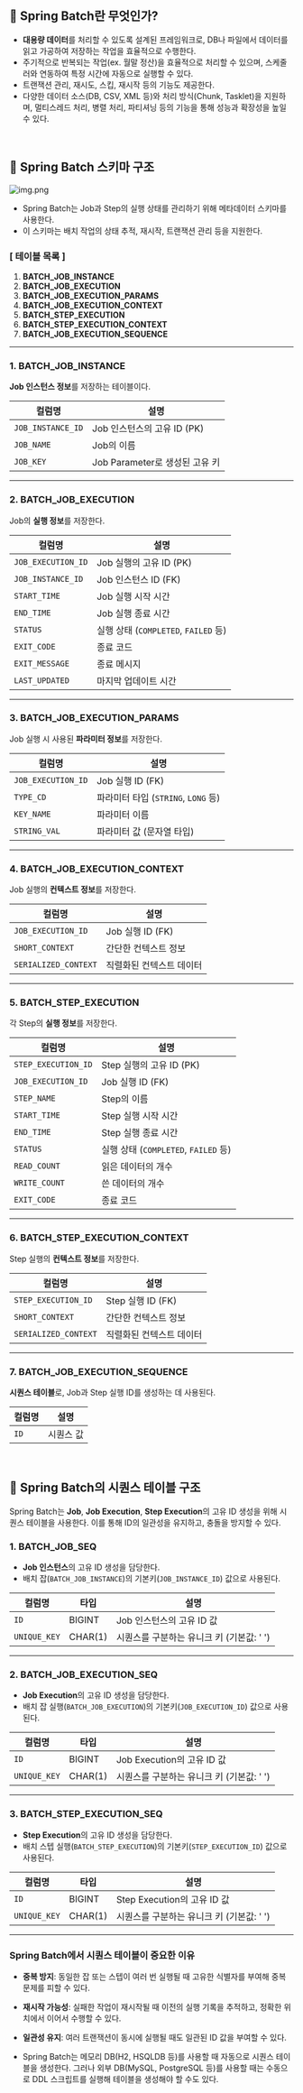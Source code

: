 ## 📌 Spring Batch란 무엇인가?

- **대용량 데이터**를 처리할 수 있도록 설계된 프레임워크로, DB나 파일에서 데이터를 읽고 가공하여 저장하는 작업을 효율적으로 수행한다.
- 주기적으로 반복되는 작업(ex. 월말 정산)을 효율적으로 처리할 수 있으며, 스케줄러와 연동하여 특정 시간에 자동으로 실행할 수 있다.
- 트랜잭션 관리, 재시도, 스킵, 재시작 등의 기능도 제공한다.
- 다양한 데이터 소스(DB, CSV, XML 등)와 처리 방식(Chunk, Tasklet)을 지원하며, 멀티스레드 처리, 병렬 처리, 파티셔닝 등의 기능을 통해 성능과 확장성을 높일 수 있다.

<br/>

## 📌 Spring Batch 스키마 구조

![img.png](../image/방재영.png)

- Spring Batch는 Job과 Step의 실행 상태를 관리하기 위해 메타데이터 스키마를 사용한다.
- 이 스키마는 배치 작업의 상태 추적, 재시작, 트랜잭션 관리 등을 지원한다.

### [ 테이블 목록 ]

1. **BATCH_JOB_INSTANCE**
2. **BATCH_JOB_EXECUTION**
3. **BATCH_JOB_EXECUTION_PARAMS**
4. **BATCH_JOB_EXECUTION_CONTEXT**
5. **BATCH_STEP_EXECUTION**
6. **BATCH_STEP_EXECUTION_CONTEXT**
7. **BATCH_JOB_EXECUTION_SEQUENCE**

---

### 1. BATCH_JOB_INSTANCE

**Job 인스턴스 정보**를 저장하는 테이블이다.

| 컬럼명               | 설명                      |
|-------------------|-------------------------|
| `JOB_INSTANCE_ID` | Job 인스턴스의 고유 ID (PK)    |
| `JOB_NAME`        | Job의 이름                 |
| `JOB_KEY`         | Job Parameter로 생성된 고유 키 |

---

### 2. BATCH_JOB_EXECUTION

Job의 **실행 정보**를 저장한다.

| 컬럼명                | 설명                              |
|--------------------|---------------------------------|
| `JOB_EXECUTION_ID` | Job 실행의 고유 ID (PK)              |
| `JOB_INSTANCE_ID`  | Job 인스턴스 ID (FK)                |
| `START_TIME`       | Job 실행 시작 시간                    |
| `END_TIME`         | Job 실행 종료 시간                    |
| `STATUS`           | 실행 상태 (`COMPLETED`, `FAILED` 등) |
| `EXIT_CODE`        | 종료 코드                           |
| `EXIT_MESSAGE`     | 종료 메시지                          |
| `LAST_UPDATED`     | 마지막 업데이트 시간                     |

---

### 3. BATCH_JOB_EXECUTION_PARAMS

Job 실행 시 사용된 **파라미터 정보**를 저장한다.

| 컬럼명                | 설명                           |
|--------------------|------------------------------|
| `JOB_EXECUTION_ID` | Job 실행 ID (FK)               |
| `TYPE_CD`          | 파라미터 타입 (`STRING`, `LONG` 등) |
| `KEY_NAME`         | 파라미터 이름                      |
| `STRING_VAL`       | 파라미터 값 (문자열 타입)              |

---

### 4. BATCH_JOB_EXECUTION_CONTEXT

Job 실행의 **컨텍스트 정보**를 저장한다.

| 컬럼명                  | 설명             |
|----------------------|----------------|
| `JOB_EXECUTION_ID`   | Job 실행 ID (FK) |
| `SHORT_CONTEXT`      | 간단한 컨텍스트 정보    |
| `SERIALIZED_CONTEXT` | 직렬화된 컨텍스트 데이터  |

---

### 5. BATCH_STEP_EXECUTION

각 Step의 **실행 정보**를 저장한다.

| 컬럼명                 | 설명                              |
|---------------------|---------------------------------|
| `STEP_EXECUTION_ID` | Step 실행의 고유 ID (PK)             |
| `JOB_EXECUTION_ID`  | Job 실행 ID (FK)                  |
| `STEP_NAME`         | Step의 이름                        |
| `START_TIME`        | Step 실행 시작 시간                   |
| `END_TIME`          | Step 실행 종료 시간                   |
| `STATUS`            | 실행 상태 (`COMPLETED`, `FAILED` 등) |
| `READ_COUNT`        | 읽은 데이터의 개수                      |
| `WRITE_COUNT`       | 쓴 데이터의 개수                       |
| `EXIT_CODE`         | 종료 코드                           |

---

### 6. BATCH_STEP_EXECUTION_CONTEXT

Step 실행의 **컨텍스트 정보**를 저장한다.

| 컬럼명                  | 설명              |
|----------------------|-----------------|
| `STEP_EXECUTION_ID`  | Step 실행 ID (FK) |
| `SHORT_CONTEXT`      | 간단한 컨텍스트 정보     |
| `SERIALIZED_CONTEXT` | 직렬화된 컨텍스트 데이터   |

---

### 7. BATCH_JOB_EXECUTION_SEQUENCE

**시퀀스 테이블**로, Job과 Step 실행 ID를 생성하는 데 사용된다.

| 컬럼명  | 설명    |
|------|-------|
| `ID` | 시퀀스 값 |

<br/>

## 📌 Spring Batch의 시퀀스 테이블 구조

Spring Batch는 **Job**, **Job Execution**, **Step Execution**의 고유 ID 생성을 위해 시퀀스 테이블을 사용한다. 이를 통해 ID의 일관성을 유지하고, 충돌을 방지할 수
있다.

### 1. BATCH_JOB_SEQ

- **Job 인스턴스**의 고유 ID 생성을 담당한다.
- 배치 잡(`BATCH_JOB_INSTANCE`)의 기본키(`JOB_INSTANCE_ID`) 값으로 사용된다.

| 컬럼명          | 타입      | 설명                         |
|--------------|---------|----------------------------|
| `ID`         | BIGINT  | Job 인스턴스의 고유 ID 값          |
| `UNIQUE_KEY` | CHAR(1) | 시퀀스를 구분하는 유니크 키 (기본값: ' ') |

---

### 2. BATCH_JOB_EXECUTION_SEQ

- **Job Execution**의 고유 ID 생성을 담당한다.
- 배치 잡 실행(`BATCH_JOB_EXECUTION`)의 기본키(`JOB_EXECUTION_ID`) 값으로 사용된다.

| 컬럼명          | 타입      | 설명                         |
|--------------|---------|----------------------------|
| `ID`         | BIGINT  | Job Execution의 고유 ID 값     |
| `UNIQUE_KEY` | CHAR(1) | 시퀀스를 구분하는 유니크 키 (기본값: ' ') |

---

### 3. BATCH_STEP_EXECUTION_SEQ

- **Step Execution**의 고유 ID 생성을 담당한다.
- 배치 스텝 실행(`BATCH_STEP_EXECUTION`)의 기본키(`STEP_EXECUTION_ID`) 값으로 사용된다.

| 컬럼명          | 타입      | 설명                         |
|--------------|---------|----------------------------|
| `ID`         | BIGINT  | Step Execution의 고유 ID 값    |
| `UNIQUE_KEY` | CHAR(1) | 시퀀스를 구분하는 유니크 키 (기본값: ' ') |

---

### Spring Batch에서 시퀀스 테이블이 중요한 이유

- **중복 방지**: 동일한 잡 또는 스텝이 여러 번 실행될 때 고유한 식별자를 부여해 중복 문제를 피할 수 있다.
- **재시작 가능성**: 실패한 작업이 재시작될 때 이전의 실행 기록을 추적하고, 정확한 위치에서 이어서 수행할 수 있다.
- **일관성 유지**: 여러 트랜잭션이 동시에 실행될 때도 일관된 ID 값을 부여할 수 있다.

- Spring Batch는 메모리 DB(H2, HSQLDB 등)를 사용할 때 자동으로 시퀀스 테이블을 생성한다. 그러나 외부 DB(MySQL, PostgreSQL 등)를 사용할 때는 수동으로 DDL 스크립트를
  실행해 테이블을 생성해야 할 수도 있다.
